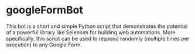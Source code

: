 # googleFormBot

This bot is a short and simple Python script that demonstrates the potential of a powerful library like Selenium for building web automations.
More specifically, this script can be used to respond randomly (multiple times per execution) to any Google Form.
